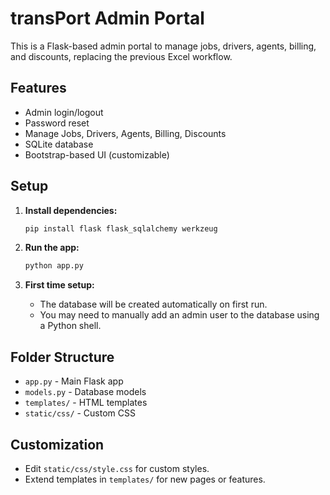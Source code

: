 # transPort Admin Portal

This is a Flask-based admin portal to manage jobs, drivers, agents, billing, and discounts, replacing the previous Excel workflow.

## Features
- Admin login/logout
- Password reset
- Manage Jobs, Drivers, Agents, Billing, Discounts
- SQLite database
- Bootstrap-based UI (customizable)

## Setup

1. **Install dependencies:**
   ```bash
   pip install flask flask_sqlalchemy werkzeug
   ```

2. **Run the app:**
   ```bash
   python app.py
   ```

3. **First time setup:**
   - The database will be created automatically on first run.
   - You may need to manually add an admin user to the database using a Python shell.

## Folder Structure
- `app.py` - Main Flask app
- `models.py` - Database models
- `templates/` - HTML templates
- `static/css/` - Custom CSS

## Customization
- Edit `static/css/style.css` for custom styles.
- Extend templates in `templates/` for new pages or features. 